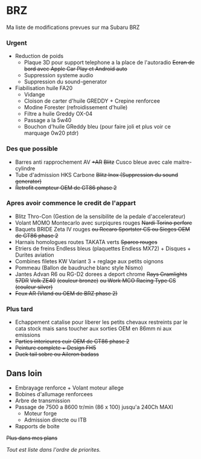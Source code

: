 # BRZ

Ma liste de modifications prevues sur ma Subaru BRZ

### Urgent
- Reduction de poids
  - Plaque 3D pour support telephone a la place de l'autoradio ~~Ecran de bord avec Apple Car Play et Android auto~~
  - Suppression systeme audio
  - Suppression du sound-generator
- Fiabilisation huile FA20
  - Vidange
  - Cloison de carter d'huile GREDDY + Crepine renforcee
  - Modine Forester (refroidissement d'huile)
  - Filtre a huile Greddy OX-04
  - Passage a la 5w40
  - Bouchon d'huile GReddy bleu (pour faire joli et plus voir ce marquage 0w20 ptdr)

### Des que possible
- Barres anti rapprochement AV ~~+AR~~ ~~Blitz~~ Cusco bleue avec cale maitre-cylindre
- Tube d'admission HKS Carbone ~~Blitz Inox (Suppression du sound generator)~~
- ~~Retrofit compteur OEM de GT86 phase 2~~

### Apres avoir commence le credit de l'appart
- Blitz Thro-Con (Gestion de la sensibilite de la pedale d'accelerateur)
- Volant MOMO Montecarlo avec surpiqures rouges ~~Nardi Torino perfore~~
- Baquets BRIDE Zeta IV rouges ~~ou Recaro Sportster CS ou Sieges OEM de GT86 phase 2~~
- Harnais homologues routes TAKATA verts ~~Sparco rouges~~
- Etriers de freins Endless bleus (plaquettes Endless MX72) + Disques + Durites aviation
- Combines filetes KW Variant 3 + reglage aux petits oignons
- Pommeau (Ballon de baudruche blanc style Nismo)
- Jantes Advan R6 ou RG-D2 dorees a deport chrome ~~Rays Gramlights 57DR~~ ~~Volk ZE40~~ ~~(couleur bronze)~~ ~~ou Work MCO Racing Type CS (couleur silver)~~
- ~~Feux AR (Vland ou OEM de BRZ phase 2)~~

### Plus tard
- Echappement catalise pour liberer les petits chevaux restreints par le cata stock mais sans toucher aux sorties OEM en 86mm ni aux emissions
- ~~Parties interieures cuir OEM de GT86 phase 2~~
- ~~Peinture complete + Design FH5~~
- ~~Duck tail sobre ou Aileron badass~~

## Dans loin
- Embrayage renforce + Volant moteur allege
- Bobines d'allumage renforcees
- Arbre de transmission
- Passage de 7500 a 8600 tr/min (86 x 100) jusqu'a 240Ch MAXI
  - Moteur forge
  - Admission directe ou ITB
- Rapports de boite

~~Plus dans mes plans~~

*Tout est liste dans l'ordre de priorites.*
